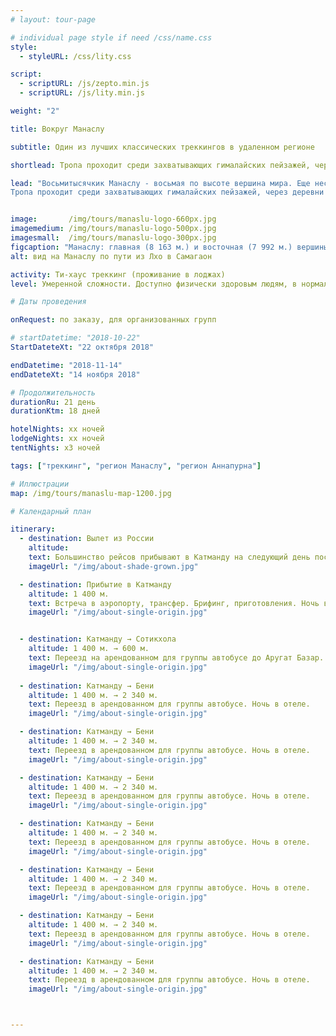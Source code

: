 ```yaml
---
# layout: tour-page

# individual page style if need /css/name.css
style:
  - styleURL: /css/lity.css

script:
  - scriptURL: /js/zepto.min.js
  - scriptURL: /js/lity.min.js

weight: "2"

title: Вокруг Манаслу

subtitle: Один из лучших классических треккингов в удаленном регионе

shortlead: Тропа проходит среди захватывающих гималайских пейзажей, через деревни сохранившие богатую культуру и уникальный этнос. Маршрут понравится тем, кто предпочитает классический треккинг в отдаленном, но все еще диковатом районе непальских Гималаев.

lead: "Восьмитысячкик Манаслу - восьмая по высоте вершина мира. Еще несколько лет назад, этот маршрут можно было пройти только в экспедиционном формате, со своей кухней и палатками. Поэтому и посещаемость маршрута была невелика. В наши дни инфраструктура позволяет путешествовать в формате ти-хаус треккинга, но трафик туристов по-прежнему существенно ниже чем на более популярных мейнстримах.
Тропа проходит среди захватывающих гималайских пейзажей, через деревни сохранившие богатую культуру и уникальный этнос. Маршрут понравится тем, кто предпочитает классический треккинг в отдаленном, но все еще диковатом районе непальских Гималаев."


image:       /img/tours/manaslu-logo-660px.jpg
imagemedium: /img/tours/manaslu-logo-500px.jpg
imagesmall:  /img/tours/manaslu-logo-300px.jpg
figcaption: "Манаслу: главная (8 163 м.) и восточная (7 992 м.) вершины."
alt: вид на Манаслу по пути из Лхо в Самагаон

activity: Ти-хаус треккинг (проживание в лоджах)
level: Умеренной сложности. Доступно физически здоровым людям, в нормальной физической форме. Специальной подготовки не требуется.

# Даты проведения

onRequest: по заказу, для организованных групп

# startDatetime: "2018-10-22"
StartDateteXt: "22 октября 2018"

endDatetime: "2018-11-14"
endDateteXt: "14 ноября 2018"

# Продолжительность
durationRu: 21 день
durationKtm: 18 дней

hotelNights: xx ночей
lodgeNights: xx ночей
tentNights: x3 ночей

tags: ["треккинг", "регион Манаслу", "регион Аннапурна"]

# Иллюстрации
map: /img/tours/manaslu-map-1200.jpg

# Календарный план

itinerary:
  - destination: Вылет из России
    altitude:
    text: Большинство рейсов прибывают в Катманду на следующий день после вылета из России. Если у Вас более "быстрый рейс", то скорректируйте даты.
    imageUrl: "/img/about-shade-grown.jpg"

  - destination: Прибытие в Катманду
    altitude: 1 400 м.
    text: Встреча в аэропорту, трансфер. Брифинг, приготовления. Ночь в отеле.
    imageUrl: "/img/about-single-origin.jpg"


  - destination: Катманду → Сотикхола
    altitude: 1 400 м. → 600 м.
    text: Переезд на арендованном для группы автобусе до Аругат Базар. Короткий, около 3-х часов, переход.
    imageUrl: "/img/about-single-origin.jpg"
    
  - destination: Катманду → Бени
    altitude: 1 400 м. → 2 340 м.
    text: Переезд в арендованном для группы автобусе. Ночь в отеле.
    imageUrl: "/img/about-single-origin.jpg"

  - destination: Катманду → Бени
    altitude: 1 400 м. → 2 340 м.
    text: Переезд в арендованном для группы автобусе. Ночь в отеле.
    imageUrl: "/img/about-single-origin.jpg"

  - destination: Катманду → Бени
    altitude: 1 400 м. → 2 340 м.
    text: Переезд в арендованном для группы автобусе. Ночь в отеле.
    imageUrl: "/img/about-single-origin.jpg"

  - destination: Катманду → Бени
    altitude: 1 400 м. → 2 340 м.
    text: Переезд в арендованном для группы автобусе. Ночь в отеле.
    imageUrl: "/img/about-single-origin.jpg"

  - destination: Катманду → Бени
    altitude: 1 400 м. → 2 340 м.
    text: Переезд в арендованном для группы автобусе. Ночь в отеле.
    imageUrl: "/img/about-single-origin.jpg"

  - destination: Катманду → Бени
    altitude: 1 400 м. → 2 340 м.
    text: Переезд в арендованном для группы автобусе. Ночь в отеле.
    imageUrl: "/img/about-single-origin.jpg"

  - destination: Катманду → Бени
    altitude: 1 400 м. → 2 340 м.
    text: Переезд в арендованном для группы автобусе. Ночь в отеле.
    imageUrl: "/img/about-single-origin.jpg"



---
```


